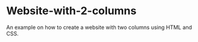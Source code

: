 # Website-with-2-columns
An example on how to create a website with two columns using HTML and CSS.
